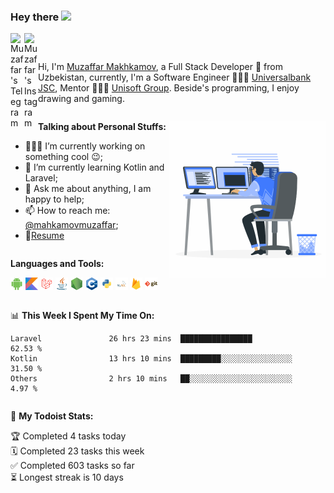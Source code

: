 ### Hey there <img src="https://media.giphy.com/media/hvRJCLFzcasrR4ia7z/giphy.gif" width="25px">


<a href="https://t.me/mahkamovmuzaffar">
  <img align="left" alt="Muzaffar's Telegram" width="22px" src="https://cdn.jsdelivr.net/npm/simple-icons@v3/icons/telegram.svg" />
</a>
<a href="https://www.instagram.com/mr_max_kamov/">
  <img align="left" alt="Muzaffar's Instagram" width="22px" src="https://cdn.jsdelivr.net/npm/simple-icons@v3/icons/instagram.svg" />
</a>

&nbsp;

```
```

 Hi, I'm [Muzaffar Makhkamov](https://dev-soft.uz/), a Full Stack Developer 🚀 from Uzbekistan, currently, I'm a Software Engineer 🙍🏽‍♂️ [Universalbank JSC](https://universalbank.uz/private/), Mentor 👨🏽‍💼 [Unisoft Group](https://unired.uz). Beside's programming, I enjoy drawing and gaming.

```
```
<img align="right" width ="250px" height ="250px" src="https://github.com/MaxAlphaEngineer/MaxAlphaEngineer/blob/master/coding.gif" />


**Talking about Personal Stuffs:**

- 👨🏽‍💻 I’m currently working on something cool :wink:;
- 🌱 I’m currently learning Kotlin and Laravel; 
- 💬 Ask me about anything, I am happy to help;
- 📫 How to reach me: [@mahkamovmuzaffar](https://t.me/@mahkamovmuzaffar);
- 📝[Resume](https://drive.google.com)


```
```

**Languages and Tools:**  

<code><img height="20" src="https://raw.githubusercontent.com/github/explore/80688e429a7d4ef2fca1e82350fe8e3517d3494d/topics/android/android.png"></code>
<code><img height="20" src="https://raw.githubusercontent.com/github/explore/80688e429a7d4ef2fca1e82350fe8e3517d3494d/topics/kotlin/kotlin.png"></code>
<code><img height="20" src="https://raw.githubusercontent.com/github/explore/80688e429a7d4ef2fca1e82350fe8e3517d3494d/topics/laravel/laravel.png"></code>
<code><img height="20" src="https://raw.githubusercontent.com/github/explore/5c058a388828bb5fde0bcafd4bc867b5bb3f26f3/topics/java/java.png"></code>
<code><img height="20" src="https://raw.githubusercontent.com/github/explore/80688e429a7d4ef2fca1e82350fe8e3517d3494d/topics/nodejs/nodejs.png"></code>
<code><img height="20" src="https://raw.githubusercontent.com/github/explore/80688e429a7d4ef2fca1e82350fe8e3517d3494d/topics/cpp/cpp.png"></code>
<code><img height="20" src="https://raw.githubusercontent.com/github/explore/80688e429a7d4ef2fca1e82350fe8e3517d3494d/topics/python/python.png"></code>
<code><img height="20" src="https://raw.githubusercontent.com/github/explore/80688e429a7d4ef2fca1e82350fe8e3517d3494d/topics/mysql/mysql.png"></code>
<code><img height="20" src="https://raw.githubusercontent.com/github/explore/80688e429a7d4ef2fca1e82350fe8e3517d3494d/topics/firebase/firebase.png"></code>
<code><img height="20" src="https://raw.githubusercontent.com/github/explore/80688e429a7d4ef2fca1e82350fe8e3517d3494d/topics/git/git.png"></code>

```
```

📊 **This Week I Spent My Time On:**
<!--START_SECTION:waka-->
```text                                                                  
Laravel               26 hrs 23 mins  ████████████████            62.53 % 
Kotlin                13 hrs 10 mins  █████████░░░░░░░░░░░░░░░░   31.50 % 
Others                2 hrs 10 mins   ██░░░░░░░░░░░░░░░░░░░░░░░    4.97 % 
```
<!--END_SECTION:waka-->

```
```

🚧 **My Todoist Stats:**
<!-- TODO-IST:START -->         
🏆  Completed 4 tasks today           
🗓  Completed 23 tasks this week           
✅  Completed 603 tasks so far           
⏳  Longest streak is 10 days
<!-- TODO-IST:END -->

```
```


